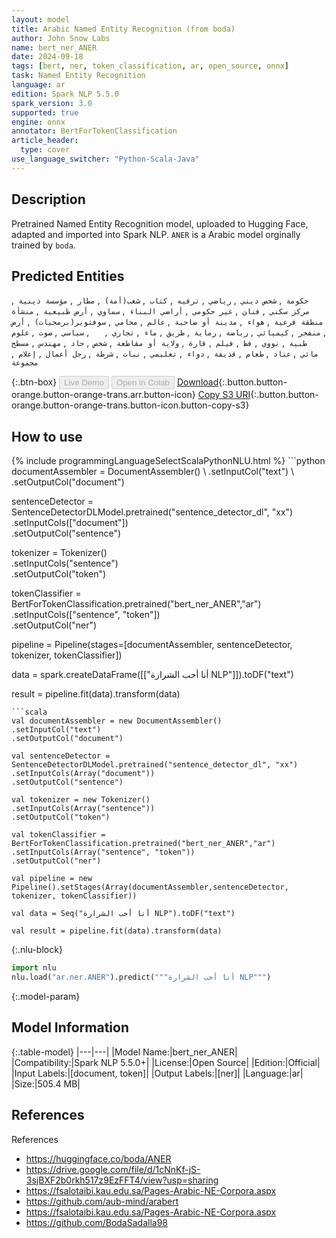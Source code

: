 ```yaml
---
layout: model
title: Arabic Named Entity Recognition (from boda)
author: John Snow Labs
name: bert_ner_ANER
date: 2024-09-18
tags: [bert, ner, token_classification, ar, open_source, onnx]
task: Named Entity Recognition
language: ar
edition: Spark NLP 5.5.0
spark_version: 3.0
supported: true
engine: onnx
annotator: BertForTokenClassification
article_header:
  type: cover
use_language_switcher: "Python-Scala-Java"
---
```


## Description

Pretrained Named Entity Recognition model, uploaded to Hugging Face, adapted and imported into Spark NLP. `ANER` is a Arabic model orginally trained by `boda`.

## Predicted Entities

` حكومة  `, ` شخص ديني  `, ` رياضي  `, ` ترفيه  `, ` كتاب  `, ` شعب(أمة)  `, ` مطار  `, ` مؤسسة دينية  `, ` مركز سكني  `, ` فنان  `, ` غير حكومي  `, ` أراضي البناء  `, ` سماوي  `, ` أرض طبيعية  `, ` منشأة منطقة فرعية  `, ` هواء  `, ` مدينة أو ضاحية  `, ` عالم  `, ` محامي  `, ` سوفتوير(برمجيات)  `, ` أرض  `, ` منفجر  `, ` كيميائي  `, ` رياضة  `, ` رماية  `, ` طريق  `, ` ماء  `, ` تجاري  `, `   `, ` سياسي  `, ` صوت  `, ` علوم طبية  `, ` نووي  `, ` فظ  `, ` فيلم  `, ` قارة  `, ` ولاية أو مقاطعة  `, ` شخص  `, ` حاد  `, ` مهندس  `, ` مسطح مائي  `, ` عتاد  `, ` طعام  `, ` قذيفة  `, ` دواء  `, ` تعليمي  `, ` نبات  `, ` شرطة  `, ` رجل أعمال  `, ` إعلام  `, ` مجموعة  `

{:.btn-box}
<button class="button button-orange" disabled>Live Demo</button>
<button class="button button-orange" disabled>Open in Colab</button>
[Download](https://s3.amazonaws.com/auxdata.johnsnowlabs.com/public/models/bert_ner_ANER_ar_5.5.0_3.0_1726699207695.zip){:.button.button-orange.button-orange-trans.arr.button-icon}
[Copy S3 URI](s3://auxdata.johnsnowlabs.com/public/models/bert_ner_ANER_ar_5.5.0_3.0_1726699207695.zip){:.button.button-orange.button-orange-trans.button-icon.button-copy-s3}

## How to use



<div class="tabs-box" markdown="1">
{% include programmingLanguageSelectScalaPythonNLU.html %}
```python
documentAssembler = DocumentAssembler() \
.setInputCol("text") \
.setOutputCol("document")

sentenceDetector = SentenceDetectorDLModel.pretrained("sentence_detector_dl", "xx")\
.setInputCols(["document"])\
.setOutputCol("sentence")

tokenizer = Tokenizer() \
.setInputCols("sentence") \
.setOutputCol("token")

tokenClassifier = BertForTokenClassification.pretrained("bert_ner_ANER","ar") \
.setInputCols(["sentence", "token"]) \
.setOutputCol("ner")

pipeline = Pipeline(stages=[documentAssembler, sentenceDetector, tokenizer, tokenClassifier])

data = spark.createDataFrame([["أنا أحب الشرارة NLP"]]).toDF("text")

result = pipeline.fit(data).transform(data)
```
```scala
val documentAssembler = new DocumentAssembler() 
.setInputCol("text") 
.setOutputCol("document")

val sentenceDetector = SentenceDetectorDLModel.pretrained("sentence_detector_dl", "xx")
.setInputCols(Array("document"))
.setOutputCol("sentence")

val tokenizer = new Tokenizer() 
.setInputCols(Array("sentence"))
.setOutputCol("token")

val tokenClassifier = BertForTokenClassification.pretrained("bert_ner_ANER","ar") 
.setInputCols(Array("sentence", "token")) 
.setOutputCol("ner")

val pipeline = new Pipeline().setStages(Array(documentAssembler,sentenceDetector, tokenizer, tokenClassifier))

val data = Seq("أنا أحب الشرارة NLP").toDF("text")

val result = pipeline.fit(data).transform(data)
```

{:.nlu-block}
```python
import nlu
nlu.load("ar.ner.ANER").predict("""أنا أحب الشرارة NLP""")
```
</div>

{:.model-param}
## Model Information

{:.table-model}
|---|---|
|Model Name:|bert_ner_ANER|
|Compatibility:|Spark NLP 5.5.0+|
|License:|Open Source|
|Edition:|Official|
|Input Labels:|[document, token]|
|Output Labels:|[ner]|
|Language:|ar|
|Size:|505.4 MB|

## References

References

- https://huggingface.co/boda/ANER
- https://drive.google.com/file/d/1cNnKf-jS-3sjBXF2b0rkh517z9EzFFT4/view?usp=sharing
- https://fsalotaibi.kau.edu.sa/Pages-Arabic-NE-Corpora.aspx
- https://github.com/aub-mind/arabert
- https://fsalotaibi.kau.edu.sa/Pages-Arabic-NE-Corpora.aspx
- https://github.com/BodaSadalla98